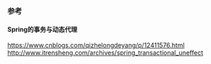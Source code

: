 ### 参考
#### Spring的事务与动态代理
https://www.cnblogs.com/qizhelongdeyang/p/12411576.html
http://www.itrensheng.com/archives/spring_transactional_uneffect